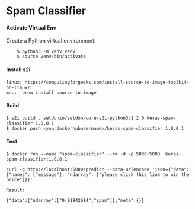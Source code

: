 # **Spam Classifier**



#### Activate Virtual Env

Create a Python virtual environment:

```
    $ python3 -m venv venv
    $ source venv/bin/activate
```

#### Install s2i


    linux: https://computingforgeeks.com/install-source-to-image-toolkit-on-linux/
    mac:  brew install source-to-image


#### Build

```
$ s2i build . seldonio/seldon-core-s2i-python3:1.2.0 keras-spam-classifier:1.0.0.1
$ docker push <yourdockerhubusername>/keras-spam-classifier:1.0.0.1
```

#### Test

```
$ docker run --name "spam-classifier" --rm -d -p 5000:5000  keras-spam-classifier:1.0.0.1

curl -g http://localhost:5000/predict --data-urlencode 'json={"data": {"names": ["message"], "ndarray": ["please click this link to win the price"]}}'

Result:

{"data":{"ndarray":["0.91942614","spam"]},"meta":{}}


```





